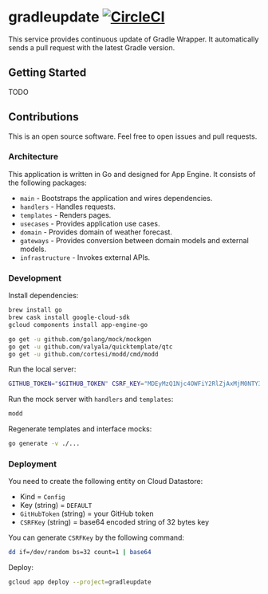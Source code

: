 # gradleupdate [![CircleCI](https://circleci.com/gh/int128/gradleupdate.svg?style=shield)](https://circleci.com/gh/int128/gradleupdate)

This service provides continuous update of Gradle Wrapper.
It automatically sends a pull request with the latest Gradle version.


## Getting Started

TODO


## Contributions

This is an open source software.
Feel free to open issues and pull requests.

### Architecture

This application is written in Go and designed for App Engine.
It consists of the following packages:

- `main` - Bootstraps the application and wires dependencies.
- `handlers` - Handles requests.
- `templates` - Renders pages.
- `usecases` - Provides application use cases.
- `domain` - Provides domain of weather forecast.
- `gateways` - Provides conversion between domain models and external models.
- `infrastructure` - Invokes external APIs.

### Development

Install dependencies:

```sh
brew install go
brew cask install google-cloud-sdk
gcloud components install app-engine-go

go get -u github.com/golang/mock/mockgen
go get -u github.com/valyala/quicktemplate/qtc
go get -u github.com/cortesi/modd/cmd/modd
```

Run the local server:

```sh
GITHUB_TOKEN="$GITHUB_TOKEN" CSRF_KEY="MDEyMzQ1Njc4OWFiY2RlZjAxMjM0NTY3ODlhYmNkZWY=" dev_appserver.py .
```

Run the mock server with `handlers` and `templates`:

```sh
modd
```

Regenerate templates and interface mocks:

```sh
go generate -v ./...
```

### Deployment

You need to create the following entity on Cloud Datastore:

- Kind = `Config`
- Key (string) = `DEFAULT`
- `GitHubToken` (string) = your GitHub token
- `CSRFKey` (string) = base64 encoded string of 32 bytes key

You can generate `CSRFKey` by the following command:

```sh
dd if=/dev/random bs=32 count=1 | base64
```

Deploy:

```sh
gcloud app deploy --project=gradleupdate
```
